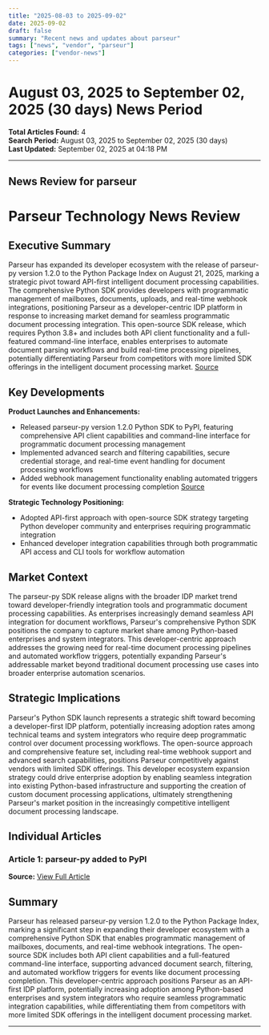 ```yaml
---
title: "2025-08-03 to 2025-09-02"
date: 2025-09-02
draft: false
summary: "Recent news and updates about parseur"
tags: ["news", "vendor", "parseur"]
categories: ["vendor-news"]
---
```


# August 03, 2025 to September 02, 2025 (30 days) News Period 

**Total Articles Found:** 4  
**Search Period:** August 03, 2025 to September 02, 2025 (30 days)  
**Last Updated:** September 02, 2025 at 04:18 PM

---

## News Review for parseur

# Parseur Technology News Review

## Executive Summary

Parseur has expanded its developer ecosystem with the release of parseur-py version 1.2.0 to the Python Package Index on August 21, 2025, marking a strategic pivot toward API-first intelligent document processing capabilities. The comprehensive Python SDK provides developers with programmatic management of mailboxes, documents, uploads, and real-time webhook integrations, positioning Parseur as a developer-centric IDP platform in response to increasing market demand for seamless programmatic document processing integration. This open-source SDK release, which requires Python 3.8+ and includes both API client functionality and a full-featured command-line interface, enables enterprises to automate document parsing workflows and build real-time processing pipelines, potentially differentiating Parseur from competitors with more limited SDK offerings in the intelligent document processing market. [Source](https://pypi.org/project/parseur-py/)

## Key Developments

**Product Launches and Enhancements:**
- Released parseur-py version 1.2.0 Python SDK to PyPI, featuring comprehensive API client capabilities and command-line interface for programmatic document processing management
- Implemented advanced search and filtering capabilities, secure credential storage, and real-time event handling for document processing workflows
- Added webhook management functionality enabling automated triggers for events like document processing completion [Source](https://pypi.org/project/parseur-py/)

**Strategic Technology Positioning:**
- Adopted API-first approach with open-source SDK strategy targeting Python developer community and enterprises requiring programmatic integration
- Enhanced developer integration capabilities through both programmatic API access and CLI tools for workflow automation

## Market Context

The parseur-py SDK release aligns with the broader IDP market trend toward developer-friendly integration tools and programmatic document processing capabilities. As enterprises increasingly demand seamless API integration for document workflows, Parseur's comprehensive Python SDK positions the company to capture market share among Python-based enterprises and system integrators. This developer-centric approach addresses the growing need for real-time document processing pipelines and automated workflow triggers, potentially expanding Parseur's addressable market beyond traditional document processing use cases into broader enterprise automation scenarios.

## Strategic Implications

Parseur's Python SDK launch represents a strategic shift toward becoming a developer-first IDP platform, potentially increasing adoption rates among technical teams and system integrators who require deep programmatic control over document processing workflows. The open-source approach and comprehensive feature set, including real-time webhook support and advanced search capabilities, positions Parseur competitively against vendors with limited SDK offerings. This developer ecosystem expansion strategy could drive enterprise adoption by enabling seamless integration into existing Python-based infrastructure and supporting the creation of custom document processing applications, ultimately strengthening Parseur's market position in the increasingly competitive intelligent document processing landscape.

## Individual Articles

### Article 1: parseur-py added to PyPI

**Source:** [View Full Article](https://pypi.org/project/parseur-py/)

## Summary

Parseur has released parseur-py version 1.2.0 to the Python Package Index, marking a significant step in expanding their developer ecosystem with a comprehensive Python SDK that enables programmatic management of mailboxes, documents, and real-time webhook integrations. The open-source SDK includes both API client capabilities and a full-featured command-line interface, supporting advanced document search, filtering, and automated workflow triggers for events like document processing completion. This developer-centric approach positions Parseur as an API-first IDP platform, potentially increasing adoption among Python-based enterprises and system integrators who require seamless programmatic integration capabilities, while differentiating them from competitors with more limited SDK offerings in the intelligent document processing market.





---

